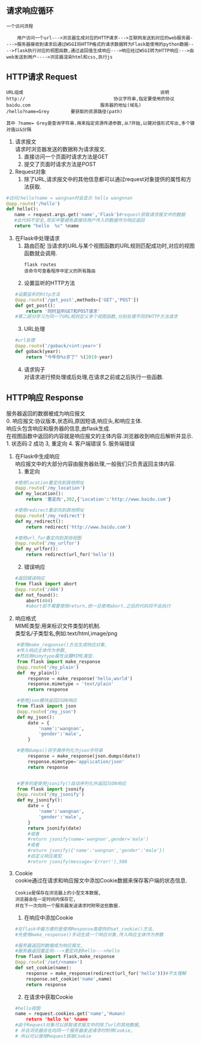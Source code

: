 ## 请求响应循环  
```
一个访问流程

    用户访问一个url--->浏览器生成对应的HTTP请求--->互联网发送到对应的web服务器---->服务器接收到请求后通过WSGI将HTTP格式的请求数据转为Flask能使用的python数据---->flask执行对应的视图函数,通过返回值生成响应--->响应经过WSGI转为HTTP响应--->由web发送到用户---->浏览器渲染html和css,执行js
```
##  HTTP请求    Request
```
URL组成                                                   说明
http://                                 协议字符串,指定要使用的协议
baidu.com                          服务器的地址(域名)
/hello?name=Grey        要获取的资源路径(path)

其中 ?name= Grey是查询字符串.用来指定资源传递参数,从?开始,以键对值形式写出,多个键对值以&分隔
```
1. 请求报文  
    请求时浏览器发送的数据称为请求报文.
    1. 直接访问一个页面时请求方法是GET
    2. 提交了页面时请求方法是POST
2. Request对象
    1. 除了URL,请求报文中的其他信息都可以通过request对象提供的属性和方法获取.
 ```python
#访问/hello?name = wangnan时会显示 hello wangnnan
@app.route('/hello')
def hello():
    name = request.args.get('name','Flask')#request获取请求报文中的数据
    #此代码不安全,现实中要避免直接将用户传入的数据作为响应返回
    return "hello  %s" %name
```
3. 在Flask中处理请求  
    1. 路由匹配
        当请求的URL与某个视图函数的URL规则匹配成功时,对应的视图函数就会调用.  
        ```
        flask routes    
        该命令可查看程序中定义的所有路由
        ```
    2. 设置监听的HTTP方法  
    ```python
    #设置监听的http方法
    @app.route('/get_post',methods=['GET','POST'])
    def get_post():
        return '同时监听GET和POST请求'
    #第二部分学习为同一个URL规则定义多个视图函数,分别处理不同的HTTP方法请求
    ```
    3. URL处理
    ```python
    #url处理
    @app.route('/goback/<int:year>')
    def goback(year):
        return "今年你%s岁了" %(2019-year)
    ```
    4. 请求钩子  
        对请求进行预处理或后处理,在请求之前或之后执行一些函数.


## HTTP响应 Response
服务器返回的数据被成为响应报文  
0. 响应报文:协议版本,状态码,原因短语,响应头,和响应主体.  
    响应头包含响应和服务器的信息,由flask生成.  
    在视图函数中返回的内容就是响应报文的主体内容.浏览器收到响应后解析并显示.  
    1. 状态码:2 成功            3, 重定向           4. 客户端错误      5. 服务端错误
1. 在Flask中生成响应  
    响应报文中的大部分内容由服务器处理,一般我们只负责返回主体内容.  
    1. 重定向  
    ```python
    #使用location重定向到其他网址
    @app.route('/my_location')
    def my_location():
        return '重定向',302,{'Location':'http://www.baidu.com'}

    #使用redirect重定向到其他网址
    @app.route('/my_redirect')
    def my_redirect():
        return redirect('http://www.baidu.com')

    #使用url_for重定向到其他视图
    @app.route('/my_urlfor')
    def my_urlfor():
        return redirect(url_for('hello'))
    ```
    2. 错误响应  
    ```python
    #返回错误响应
    from flask import abort
    @app.route('/404')
    def not_found():
        abort(404)
        #abort前不需要使用return,但一旦使用abort,之后的代码将不会执行
    ```
2. 响应格式  
MIME类型:用来标识文件类型的机制.  
类型名/子类型名,例如:text/html,image/png  
```python
    #使用make_reqponse()方法生成响应对象,
    #传入响应主体作为参数,
    #然后用mimytype属性设置MIME类型.
    from flask import make_response
    @app.route('/my_plain')
    def  my_plain():
        response = make_response('hello,world')
        response.mimetype = 'text/plain'
        return response

    #使用json模块返回JSON响应
    from flask import json
    @app.route('/my_json')
    def my_json():
        date = {
            'name':'wangnan',
            'gender':'male',
        }

    #使用dumps()将字典序列化为json字符串
        response = make_response(json.dumps(date))
        response.mimetype='application/json'
        return response


    #更多的是使用jsonify()自动序列化并返回JSON响应
    from flask import jsonify
    @app.route('/my_jsonify')
    def my_jsonify():
        date = {
            'name':'wangnan',
            'gender':'male',
        }
        return jsonify(date)
        #或者
        #return jsonify(name='wangnan',gender='male')
        #或者
        #return jsonify({'name':'wangnan','gender':'male'})
        #自定义响应类型
        #return jsonify(message='Error!'),500
```

3. Cookie  
    cookie通过在请求和响应报文中添加Cookie数据来保存客户端的状态信息.  
    ```
    Cookie是保存在浏览器上的小型文本数据,
    浏览器会在一定时间内保存它,
    并在下一次向同一个服务器发送请求时附带这些数据.
    ```
    1. 在响应中添加Cookie  
    ```python
    #在flask中最方便的是使用Response类提供的set_cookie()方法.
    #先使用make_response()手动生成一个响应对象,传入响应主体作为参数

    #服务器返回的数据成为响应报文,
    #服务器返回重定向--->重定向到hello--->hello
    from flask import Flask,make_response
    @app.route('/set/<name>')
    def set_cookie(name):
        response = make_response(redirect(url_for('hello')))#不太理解
        response.set_cookie('name',name)
        return response
    ```
    2. 在请求中获取Cookie
    ```python
    #hello视图
    name = request.cookies.get('name','Human)
        return 'hello %s' %name
    #由于Request对象可以获取请求报文中的除了url的其他数据,
    # 并且浏览器会在向同一个服务器发送请求时附带Cookie,
    # 所以可以使用Request获取Cookie
    ```





































